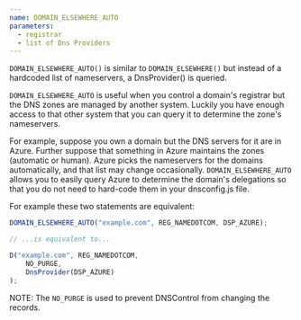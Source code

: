 ```yaml
---
name: DOMAIN_ELSEWHERE_AUTO
parameters:
  - registrar
  - list of Dns Providers
---
```


`DOMAIN_ELSEWHERE_AUTO()` is similar to `DOMAIN_ELSEWHERE()` but instead of
a hardcoded list of nameservers, a DnsProvider() is queried.

`DOMAIN_ELSEWHERE_AUTO` is useful when you control a domain's registrar but the
DNS zones are managed by another system. Luckily you have enough access to that
other system that you can query it to determine the zone's nameservers.

For example, suppose you own a domain but the DNS servers for it are in Azure.
Further suppose that something in Azure maintains the zones (automatic or
human). Azure picks the nameservers for the domains automatically, and that
list may change occasionally.  `DOMAIN_ELSEWHERE_AUTO` allows you to easily
query Azure to determine the domain's delegations so that you do not need to
hard-code them in your dnsconfig.js file.

For example these two statements are equivalent:

```js
DOMAIN_ELSEWHERE_AUTO("example.com", REG_NAMEDOTCOM, DSP_AZURE);

// ...is equivalent to...

D("example.com", REG_NAMEDOTCOM,
    NO_PURGE,
    DnsProvider(DSP_AZURE)
);
```

NOTE: The `NO_PURGE` is used to prevent DNSControl from changing the records.
